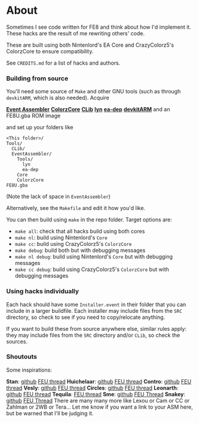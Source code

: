 
# About

Sometimes I see code written for FE8 and think about how I'd implement it. These hacks are the result of me rewriting others' code.

These are built using both Nintenlord's EA Core and CrazyColorz5's ColorzCore to ensure compatibility.

See `CREDITS.md` for a list of hacks and authors.

### Building from source

You'll need some source of `Make` and other GNU tools (such as through `devkitARM`, which is also needed). Acquire

[**Event Assembler**](https://feuniverse.us/t/1749)
[**ColorzCore**](https://feuniverse.us/t/3970)
[**CLib**](https://github.com/StanHash/FE-CLib)
[**lyn**](https://github.com/StanHash/lyn/releases)
[**ea-dep**](https://github.com/StanHash/ea-dep/releases)
[**devkitARM**](https://devkitpro.org/wiki/Getting_Started)
and an FE8U.gba ROM image

and set up your folders like
```
<This folder>/
Tools/
  CLib/
  EventAssembler/
    Tools/
      lyn
      ea-dep
    Core
    ColorzCore
FE8U.gba
```

(Note the lack of space in `EventAssembler`)

Alternatively, see the `Makefile` and edit it how you'd like.

You can then build using `make` in the repo folder. Target options are:
* `make all`: check that all hacks build using both cores
* `make nl`: build using Nintenlord's `Core`
* `make cc`: build using CrazyColorz5's `ColorzCore`
* `make debug`: build both but with debugging messages
* `make nl debug`: build using Nintenlord's `Core` but with debugging messages
* `make cc debug`: build using CrazyColorz5's `ColorzCore` but with debugging messages

### Using hacks individually

Each hack should have some `Installer.event` in their folder that you can include in a larger buildfile. Each installer may include files from the `SRC` directory, so check to see if you need to copy/relocate anything.

If you want to build these from source anywhere else, similar rules apply: they may include files from the `SRC` directory and/or `CLib`, so check the sources.

### Shoutouts

Some inspirations:

**Stan**: [github](https://github.com/StanHash) [FEU thread](https://feuniverse.us/t/2376)
**Huichelaar**: [github](https://github.com/Huichelaar) [FEU thread](https://feuniverse.us/t/8229)
**Contro**: [github](https://github.com/masterofcontroversy/) [FEU thread](https://feuniverse.us/t/13514)
**Vesly**: [github](https://github.com/Veslyquix) [FEU thread](https://feuniverse.us/t/12011)
**Circles**: [github](https://github.com/boviex) [FEU thread](https://feuniverse.us/t/13510)
**Leonarth**: [github](https://github.com/LeonarthCG) [FEU thread](https://feuniverse.us/t/2693)
**Tequila**: [FEU thread](https://feuniverse.us/t/1655)
**Sme**: [github](https://github.com/sme23) [FEU Thread](https://feuniverse.us/t/4445)
**Snakey**: [github](https://github.com/Snakey11) [FEU Thread](https://feuniverse.us/t/3627)
There are many many more like Lexou or Cam or CC or Zahlman or 2WB or Tera...
Let me know if you want a link to your ASM here, but be warned that I'll be judging it.
